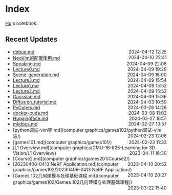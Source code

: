 
# Index

[Hu](https://zhuhu00.top/)'s notebook.

## Recent Updates
- [debug.md](python/debug/) <span style="float: right;">2024-04-12 12:25</span>
- [NeoVim的配置使用.md](CS-Missing/NeoVim的配置使用/) <span style="float: right;">2024-04-10 22:41</span>
- [Speaking.md](English/Speaking/) <span style="float: right;">2024-04-09 22:08</span>
- [Lecture0.md](InternLM2-note/Lecture0/) <span style="float: right;">2024-04-09 19:29</span>
- [Scene-generation.md](Scene-generation/) <span style="float: right;">2024-04-09 16:00</span>
- [Lecture3.md](InternLM2-note/Lecture3/) <span style="float: right;">2024-04-09 15:54</span>
- [Lecture1.md](InternLM2-note/Lecture1/) <span style="float: right;">2024-04-09 15:52</span>
- [Lecture2.md](InternLM2-note/Lecture2/) <span style="float: right;">2024-04-09 15:52</span>
- [Gaussian.md](Gaussian/) <span style="float: right;">2024-04-09 15:36</span>
- [Diffusion_tutorial.md](Diffusion_tutorial/) <span style="float: right;">2024-04-03 10:59</span>
- [PyCubes.md](python/PyCubes/) <span style="float: right;">2024-03-28 14:26</span>
- [docker-cuda.md](docker/docker-cuda/) <span style="float: right;">2024-03-08 11:02</span>
- [Huggingface.md](Huggingface/) <span style="float: right;">2024-02-27 16:51</span>
- [mkdocs.md](mkdocs/) <span style="float: right;">2024-02-27 10:57</span>
- [python调试-vim等.md](computer graphics/games102/python调试-vim等/) <span style="float: right;">2024-02-23 12:08</span>
- [games101.md](computer graphics/games101/) <span style="float: right;">2024-02-23 11:33</span>
- [L1 Overview.md](computer graphics/CMU-16-825-Learning for 3D Vision/L1 Overview/) <span style="float: right;">2023-04-11 16:30</span>
- [Course2.md](computer graphics/games201/Course2/) <span style="float: right;">2023-04-10 20:52</span>
- [20230406-0413 NeRF Application.md](computer graphics/games102/20230406-0413 NeRF Application/) <span style="float: right;">2023-04-10 20:27</span>
- [Games 102几何建模与处理基础课程.md](computer graphics/games102/Games 102几何建模与处理基础课程/) <span style="float: right;">2023-03-22 15:40</span>
